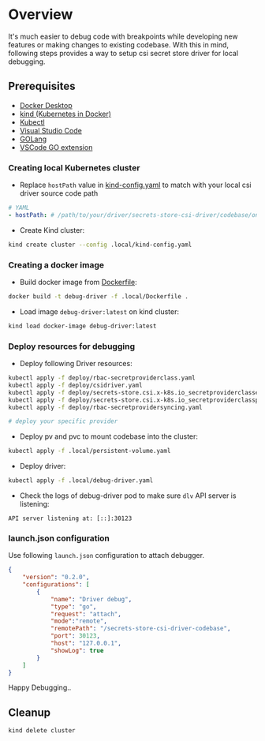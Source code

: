 # Overview
It's much easier to debug code with breakpoints while developing new features or making changes to existing codebase. With this in mind, following steps provides a way to setup csi secret store driver for local debugging.

## Prerequisites

* [Docker Desktop](https://docs.docker.com/get-docker)
* [kind (Kubernetes in Docker)](https://kind.sigs.k8s.io)
* [Kubectl](https://kubernetes.io/de/docs/tasks/tools/install-kubectl)
* [Visual Studio Code](https://code.visualstudio.com/download)
* [GOLang](https://golang.org/doc/install)
* [VSCode GO extension](https://marketplace.visualstudio.com/items?itemName=golang.Go)


### Creating local Kubernetes cluster
- Replace `hostPath` value in [kind-config.yaml](kind-config.yaml) to match with your local csi driver source code path
``` yaml
# YAML
- hostPath: # /path/to/your/driver/secrets-store-csi-driver/codebase/on/host
```
- Create Kind cluster:
```sh
kind create cluster --config .local/kind-config.yaml
```


### Creating a docker image
- Build docker image from [Dockerfile](Dockerfile):

```sh
docker build -t debug-driver -f .local/Dockerfile .
```

- Load image `debug-driver:latest` on kind cluster:

```sh
kind load docker-image debug-driver:latest
```

### Deploy resources for debugging
- Deploy following Driver resources:
```sh
kubectl apply -f deploy/rbac-secretproviderclass.yaml
kubectl apply -f deploy/csidriver.yaml
kubectl apply -f deploy/secrets-store.csi.x-k8s.io_secretproviderclasses.yaml
kubectl apply -f deploy/secrets-store.csi.x-k8s.io_secretproviderclasspodstatuses.yaml
kubectl apply -f deploy/rbac-secretprovidersyncing.yaml

# deploy your specific provider
```

- Deploy pv and pvc to mount codebase into the cluster:
```sh
kubectl apply -f .local/persistent-volume.yaml
```

- Deploy driver:
```sh
kubectl apply -f .local/debug-driver.yaml
```
- Check the logs of debug-driver pod to make sure `dlv` API server is listening:
```
API server listening at: [::]:30123
```

### launch.json configuration
Use following `launch.json` configuration to attach debugger.
```json
{
    "version": "0.2.0",
    "configurations": [
        {
            "name": "Driver debug",
            "type": "go",
            "request": "attach",
            "mode":"remote",
            "remotePath": "/secrets-store-csi-driver-codebase",
            "port": 30123,
            "host": "127.0.0.1",
            "showLog": true
        }
    ]
}
```
Happy Debugging..

## Cleanup
```sh
kind delete cluster
```
